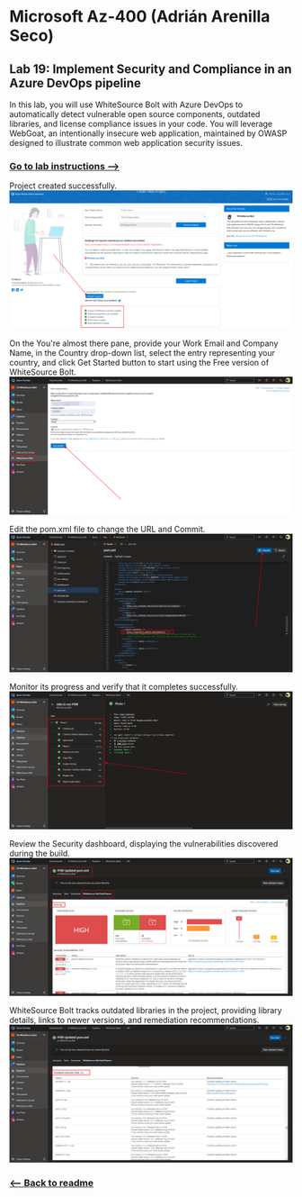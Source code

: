 # Microsoft Az-400 (Adrián Arenilla Seco)

## Lab 19: Implement Security and Compliance in an Azure DevOps pipeline
In this lab, you will use WhiteSource Bolt with Azure DevOps to automatically detect vulnerable open source components, outdated libraries, and license compliance issues in your code. You will leverage WebGoat, an intentionally insecure web application, maintained by OWASP designed to illustrate common web application security issues.

### [Go to lab instructions -->](AZ400_M19_Implement_Security_and_Compliance_in_an_Azure_DevOps_pipeline.md)


Project created successfully.
![](Evidences/Image1.png)


On the You're almost there pane, provide your Work Email and Company Name, in the Country drop-down list, select the entry representing your country, and click Get Started button to start using the Free version of WhiteSource Bolt.
![](Evidences/Image2.png)


Edit the pom.xml file to change the URL and Commit.
![](Evidences/Image3.png)


Monitor its progress and verify that it completes successfully. 
![](Evidences/Image4.png)


Review the Security dashboard, displaying the vulnerabilities discovered during the build.
![](Evidences/Image5.png)


WhiteSource Bolt tracks outdated libraries in the project, providing library details, links to newer versions, and remediation recommendations.
![](Evidences/Image6.png)


### [<-- Back to readme](../README.md)

